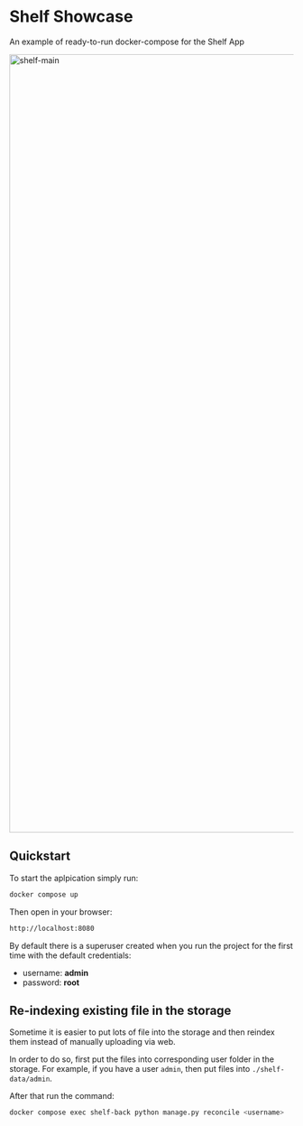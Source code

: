 # Shelf Showcase

An example of ready-to-run docker-compose for the Shelf App

<img src="https://i.imgur.com/d8mFhAi.png" alt="shelf-main" width="1379" alt="App Preview">

## Quickstart

To start the aplpication simply run:

```bash
docker compose up
```

Then open in your browser:

```bash
http://localhost:8080
```

By default there is a superuser created when you run the project for the first
time with the default credentials:

- username: **admin**
- password: **root**

## Re-indexing existing file in the storage

Sometime it is easier to put lots of file into the storage and then reindex
them instead of manually uploading via web.

In order to do so, first put the files into corresponding user folder in the storage.
For example, if you have a user `admin`, then put files into `./shelf-data/admin`.

After that run the command:

```bash
docker compose exec shelf-back python manage.py reconcile <username>
```
